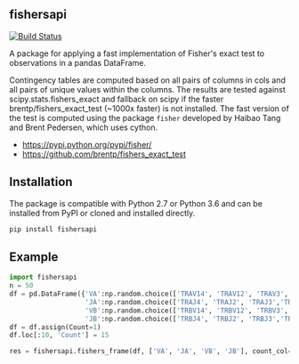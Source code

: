## fishersapi
[![Build Status](https://travis-ci.com/agartland/fishersapi.svg?branch=master)](https://travis-ci.com/agartland/fishersapi)

A package for applying a fast implementation of Fisher's exact test to observations in a pandas DataFrame.

Contingency tables are computed based on all pairs of columns in cols and all pairs of unique values within the columns.
The results are tested against scipy.stats.fishers_exact and fallback on scipy if the faster brentp/fishers_exact_test (~1000x faster) is not installed.
The fast version of the test is computed using the package `fisher` developed by Haibao Tang and Brent Pedersen, which uses cython.
 - https://pypi.python.org/pypi/fisher/
 - https://github.com/brentp/fishers_exact_test

## Installation
The package is compatible with Python 2.7 or Python 3.6 and can be installed from PyPI or cloned and installed directly.

```bash
pip install fishersapi
```

## Example
```python
import fishersapi
n = 50
df = pd.DataFrame({'VA':np.random.choice(['TRAV14', 'TRAV12', 'TRAV3', 'TRAV23', 'TRAV11', 'TRAV6'], n),
                   'JA':np.random.choice(['TRAJ4', 'TRAJ2', 'TRAJ3','TRAJ5', 'TRAJ21', 'TRAJ13'], n),
                   'VB':np.random.choice(['TRBV14', 'TRBV12', 'TRBV3', 'TRBV23', 'TRBV11', 'TRBV6'], n),
                   'JB':np.random.choice(['TRBJ4', 'TRBJ2', 'TRBJ3','TRBJ5', 'TRBJ21', 'TRBJ13'], n)})
df = df.assign(Count=1)
df.loc[:10, 'Count'] = 15

res = fishersapi.fishers_frame(df, ['VA', 'JA', 'VB', 'JB'], count_col=None, alternative='two-sided')
```